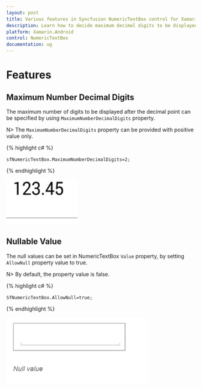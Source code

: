 ```yaml
---
layout: post
title: Various features in Syncfusion NumericTextBox control for Xamarin.Android
description: Learn how to decide maximum decimal digits to be displayed and nullable value support in NumericTextBox.
platform: Xamarin.Android
control: NumericTextBox
documentation: ug
---
```

# Features

## Maximum Number Decimal Digits

The maximum number of digits to be displayed after the decimal point can be specified by using `MaximumNumberDecimalDigits` property. 

N> The `MaximumNumberDecimalDigits` property can be provided with positive value only.

{% highlight c# %}

	sfNumericTextBox.MaximumNumberDecimalDigits=2;
  
{% endhighlight %}

![](images/MaximumNumberDecimalDigits.png)

## Nullable Value

The null values can be set in NumericTextBox `Value` property, by setting `AllowNull` property value to true.

N> By default, the property value is false.

{% highlight c# %}

	SfNumericTextBox.AllowNull=true;

{% endhighlight %}

![](images/AllowNull.png)


